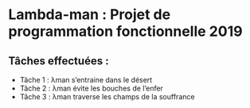 # Lambda-man : Projet de programmation fonctionnelle 2019

## Tâches effectuées : 
- Tâche 1 : λman s’entraine dans le désert
- Tâche 2 : λman évite les bouches de l’enfer
- Tâche 3 : λman traverse les champs de la souffrance
